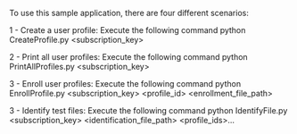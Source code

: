 To use this sample application, there are four different scenarios:

1 - Create a user profile: Execute the following command
           python CreateProfile.py <subscription_key>

2 - Print all user profiles: Execute the following command
           python PrintAllProfiles.py <subscription_key>

3 - Enroll user profiles: Execute the following command
           python EnrollProfile.py <subscription_key> <profile_id> <enrollment_file_path>

3 - Identify test files: Execute the following command
           python IdentifyFile.py <subscription_key> <identification_file_path> <profile_ids>...
